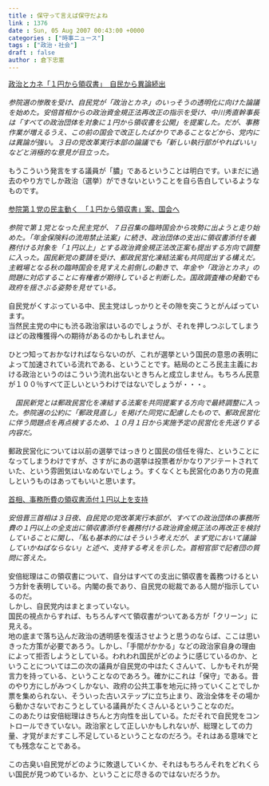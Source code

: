 ```yaml
---
title : 保守って言えば保守だよね
link : 1376
date : Sun, 05 Aug 2007 00:43:00 +0000
categories : ["時事ニュース"]
tags : ["政治・社会"]
draft : false
author : 倉下忠憲
---
```


<A HREF="http://www.asahi.com/politics/update/0804/TKY200708030510.html" TARGET="_blank">政治とカネ「１円から領収書」　自民から異論続出</A><BR><BR><I>参院選の惨敗を受け、自民党が「政治とカネ」のいっそうの透明化に向けた論議を始めた。安倍首相からの政治資金規正法再改正の指示を受け、中川秀直幹事長は「すべての政治団体を対象に１円から領収書を公開」を提案した。だが、事務作業が増えるうえ、この前の国会で改正したばかりであることなどから、党内には異論が強い。３日の党改革実行本部の論議でも「新しい執行部がやればいい」などと消極的な意見が目立った。 </I><BR><BR>もうこういう発言をする議員が「膿」であるということは明白です。いまだに過去のやり方でしか政治（選挙）ができないということを自ら告白しているようなものです。<BR><BR><A HREF="http://www.asahi.com/politics/update/0803/TKY200708030499.html" TARGET="_blank">参院第１党の民主動く　「１円から領収書」案、国会へ</A><BR><BR><I>参院で第１党となった民主党が、７日召集の臨時国会から攻勢に出ようと走り始めた。「年金保険料の流用禁止法案」に続き、政治団体の支出に領収書添付を義務付ける対象を「１円以上」とする政治資金規正法改正案も提出する方向で調整に入った。国民新党の要請を受け、郵政民営化凍結法案も共同提出する構えだ。主戦場となる秋の臨時国会を見すえた前倒しの動きで、年金や「政治とカネ」の問題に対応することに有権者が期待していると判断した。国政調査権の発動でも政府を揺さぶる姿勢を見せている。 </I><BR><BR>自民党がくすぶっている中、民主党はしっかりとその隙を突こうとがんばっています。<BR>当然民主党の中にも渋る政治家はいるのでしょうが、それを押しつぶしてしまうほどの政権獲得への期待があるのかもしれません。<BR><BR>ひとつ知っておかなければならないのが、これが選挙という国民の意思の表明によって加速されている流れである、ということです。結局のところ民主主義における政治というのはこういう流れ出ないときちんと成立しません。もちろん民意が１００％すべて正しいというわけではないでしょうが・・・。<BR><BR><I>　国民新党とは郵政民営化を凍結する法案を共同提案する方向で最終調整に入った。参院選の公約に「郵政見直し」を掲げた同党に配慮したもので、郵政民営化に伴う問題点を再点検するため、１０月１日から実施予定の民営化を先送りする内容だ。 </I><BR><BR>郵政民営化については以前の選挙ではっきりと国民の信任を得た、ということになってしまうわけですが、さすがにあの選挙は投票者がかなりアジテートされていた、という雰囲気はいなめないでしょう。すくなくとも民営化のあり方の見直しというものはあってもいいと思います。<BR><BR><A HREF="http://www.sankei.co.jp/seiji/shusho/070803/shs070803002.htm" TARGET="_blank">首相、事務所費の領収書添付１円以上を支持</A> <BR><BR><I>安倍晋三首相は３日夜、自民党の党改革実行本部が、すべての政治団体の事務所費の１円以上の全支出に領収書添付を義務付ける政治資金規正法の再改正を検討していることに関し、「私も基本的にはそういう考えだが、まず党において議論していかねばならない」と述べ、支持する考えを示した。首相官邸で記者団の質問に答えた。</I><BR><BR>安倍総理はこの領収書について、自分はすべての支出に領収書を義務つけるという方針を表明している。内閣の長であり、自民党の総裁である人間が指示しているのだ。<BR>しかし、自民党内はまとまっていない。<BR>国民の視点からすれば、もちろんすべて領収書がついてある方が「クリーン」に見える。<BR>地の底まで落ち込んだ政治の透明感を復活させようと思うのならば、ここは思いきった方策が必要であろう。しかし、「手間がかかる」などの政治家自身の理由によって拒否しようとしている。われわれ国民がどのように感じているのか、ということについては二の次の議員が自民党の中はたくさんいて、しかもそれが発言力を持っている、ということなのであろう。確かにこれは「保守」である。昔のやり方にしがみつくしかない、政府の公共工事を地元に持っていくことでしか票を集められない、そういった古いステップに立ち止まり、政治全体をその場から動かさないでおこうとしている議員がたくさんいるということなのだ。<BR>このあたりは安倍総理はきちんと方向性を出している。ただそれで自民党をコントロールできていない。政治家として正しいかもしれないが、総理としての力量、才覚がまだすこし不足しているということなのだろう。それはある意味でとても残念なことである。<BR><BR>この古臭い自民党がどのように敗退していくか、それはもちろんそれをどれくらい国民が見つめているか、ということに尽きるのではないだろうか。<BR><BR><BR><br><br>
